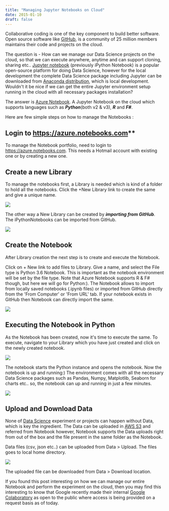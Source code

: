 ```yaml
---
title: "Managing Jupyter Notebooks on Cloud"
date: 2015-01-10
draft: false
---
```




Collaborative coding is one of the key component to build better software. Open source software like [GitHub](https://github.com/about), is a community of 25 million members maintains their code and projects on the cloud.

The question is - How can we manage our Data Science projects on the cloud, so that we can execute anywhere, anytime and can support cloning, sharing etc.. <a href="https://github.com/jupyter/notebook" target="_blank">Jupyter notebook</a> (previously iPython Notebook) is a popular open-source platform for doing Data Science, however for the local development the complete Data Science package including Jupyter can be downloaded from [Anaconda distribution](https://www.anaconda.com/download/#macos), which is local development. Wouldn't it be nice if we can get the entire Jupyter environment setup running in the cloud with all necessary packages installation?

The answer is [Azure Notebook](https://github.com/jupyter/notebook). A Jupyter Notebook on the cloud which supports languages such as ***Python***(both v2 & v3), ***R*** and ***F#***.

Here are few simple steps on how to manage the Notebooks :

## Login to https://azure.notebooks.com**

To manage the Notebook portfolio, need to login to https://azure.notebooks.com. This needs a Hotmail account with existing one or by creating a new one.

## Create a new Library

To manage the notebooks first, a Library is needed which is kind of a folder to hold all the notebooks. Click the +New Library link to create the same and give a unique name.

![](/img/jupyter_on_cloud/img1.png)


The other way a New Library can be created by ***importing from GitHub***. The iPythonNotebooks can be imported from GitHub.

![](/img/jupyter_on_cloud/img2.png)

## Create the Notebook

After Library creation the next step is to create and execute the Notebook.

Click on + New link to add files to Library. Give a name, and select the File type is Python 3.6 Notebook. This is important as the notebook environment will be set by the file type. Note that Azure Notebook supports R & F# though, but here we will go for Python:). The Notebook allows to import from locally saved notebooks (.ipynb files) or imported from GitHub directly from the 'From Computer' or 'From URL' tab. If your notebook exists in GitHub then Notebook can directly import the same.

![](/img/jupyter_on_cloud/img3.png)

## Executing the Notebook in Python

As the Notebook has been created, now it's time to execute the same. To execute, navigate to your Library which you have just created and click on the newly created notebook.

![](/img/jupyter_on_cloud/img4.png)

The notebook starts the Python instance and opens the notebook. Now the notebook is up and running:) The environment comes with all the necessary Data Science packages such as Pandas, Numpy, Matplotlib, Seaborn for charts etc.. so, the notebook can up and running in just a few minutes.

![](/img/jupyter_on_cloud/img5.png)

## Upload and Download Data

None of [Data Science](https://en.wikipedia.org/wiki/Data_science) experiment or projects can happen without Data, which is key the ingredient. The Data can be uploaded in [AWS S3](https://aws.amazon.com/s3/details/) and referred from Notebook however, Notebook supports the Data uploads right from out of the box and the file present in the same folder as the Notebook.

Data files (csv, json etc..) can be uploaded from Data > Upload. The files goes to local home directory.

![](/img/jupyter_on_cloud/img6.png)

The uploaded file can be downloaded from Data > Download location.


If you found this post interesting on how we can manage our entire Notebook and perform the experiment on the cloud, then you may find this interesting to know that Google recently made their internal [Google Colaboratory](https://research.google.com/colaboratory/unregistered.html) as open to the public where access is being provided on a request basis as of today.


